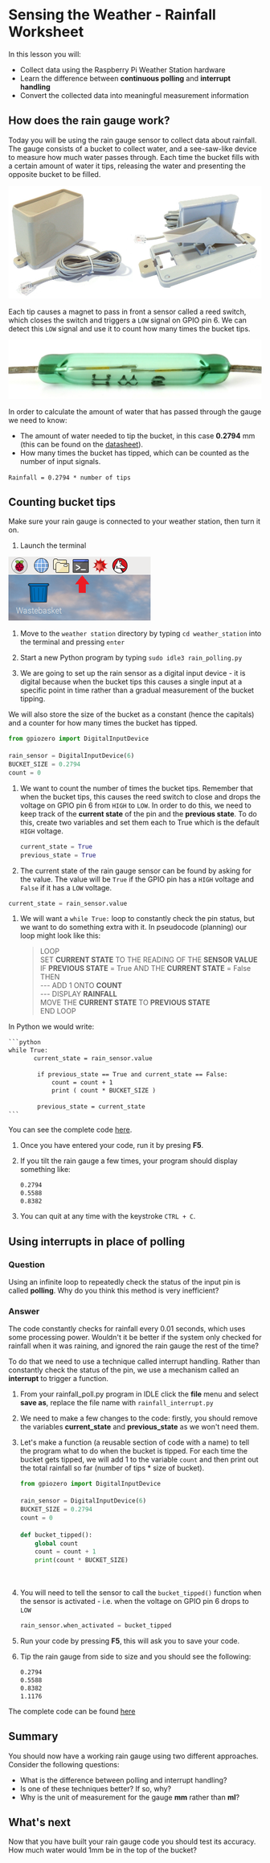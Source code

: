 # Sensing the Weather - Rainfall Worksheet

In this lesson you will:

- Collect data using the Raspberry Pi Weather Station hardware
- Learn the difference between **continuous polling** and **interrupt handling**
- Convert the collected data into meaningful measurement information

## How does the rain gauge work?

Today you will be using the rain gauge sensor to collect data about rainfall. The gauge consists of a bucket to collect water, and a see-saw-like device to measure how much water passes through. Each time the bucket fills with a certain amount of water it tips, releasing the water and presenting the opposite bucket to be filled.

  ![](images/rain_gauge_both.jpg)

Each tip causes a magnet to pass in front a sensor called a reed switch, which closes the switch and triggers a `LOW` signal on GPIO pin 6. We can detect this `LOW` signal and use it to count how many times the bucket tips.

  ![](images/reed_switch.jpg)

In order to calculate the amount of water that has passed through the gauge we need to know:

  - The amount of water needed to tip the bucket, in this case **0.2794** mm (this can be found on the [datasheet](https://www.argentdata.com/files/80422_datasheet.pdf)).
  - How many times the bucket has tipped, which can be counted as the number of input signals.

  `Rainfall = 0.2794 * number of tips`


## Counting bucket tips

Make sure your rain gauge is connected to your weather station, then turn it on.

1. Launch the terminal

  ![Terminal](images/terminal.png)


1. Move to the `weather station` directory by typing `cd weather_station` into the terminal and pressing `enter`

1. Start a new Python program by typing `sudo idle3 rain_polling.py`

1. We are going to set up the rain sensor as a digital input device - it is digital because when the bucket tips this causes a single input at a specific point in time rather than a gradual measurement of the bucket tipping.

  We will also store the size of the bucket as a constant (hence the capitals) and a counter for how many times the bucket has tipped.

  ```python
  from gpiozero import DigitalInputDevice

  rain_sensor = DigitalInputDevice(6)
  BUCKET_SIZE = 0.2794
  count = 0
  ```

1. We want to count the number of times the bucket tips. Remember that when the bucket tips, this causes the reed switch to close and drops the voltage on GPIO pin 6 from `HIGH` to `LOW`. In order to do this, we need to keep track of the **current state** of the pin and the **previous state**. To do this, create two variables and set them each to True which is the default `HIGH` voltage.

	```python
	current_state = True
	previous_state = True
	```

1. The current state of the rain gauge sensor can be found by asking for the value. The value will be `True` if the GPIO pin has a `HIGH` voltage and `False` if it has a `LOW` voltage. 

  ```python
  current_state = rain_sensor.value
  ```


1. We will want a `while True:` loop to constantly check the pin status, but we want to do something extra with it. In pseudocode (planning) our loop might look like this:


	> LOOP  
	> SET **CURRENT STATE** TO THE READING OF THE **SENSOR VALUE**  
	> IF **PREVIOUS STATE** = True AND THE **CURRENT STATE** = False THEN  
	> --- ADD 1 ONTO **COUNT**  
	> --- DISPLAY **RAINFALL**  
	> MOVE THE **CURRENT STATE** TO **PREVIOUS STATE**  
	> END LOOP  



  In Python we would write:

	```python
	while True:
	       current_state = rain_sensor.value

	        if previous_state == True and current_state == False:
	            count = count + 1
	            print ( count * BUCKET_SIZE )

			previous_state = current_state
	```

  You can see the complete code [here](code/rainfall_poll.py).

1. Once you have entered your code, run it by presing **F5**.
1. If you tilt the rain gauge a few times, your program should display something like:

    ```
    0.2794
    0.5588
    0.8382
    ```

1. You can quit at any time with the keystroke `CTRL + C`.

## Using interrupts in place of polling

### Question
Using an infinite loop to repeatedly check the status of the input pin is called **polling**. Why do you think this method is very inefficient?

### Answer
The code constantly checks for rainfall every 0.01 seconds, which uses some processing power. Wouldn't it be better if the system only checked for rainfall when it was raining, and ignored the rain gauge the rest of the time?

To do that we need to use a technique called interrupt handling. Rather than constantly check the status of the pin, we use a mechanism called an **interrupt** to trigger a function.

1. From your rainfall_poll.py program in IDLE click the **file** menu and select **save as**, replace the file name with `rainfall_interrupt.py`

1. We need to make a few changes to the code: firstly, you should remove the variables **current_state** and **previous_state** as we won't need them.

1. Let's make a function (a reusable section of code with a name) to tell the program what to do when the bucket is tipped. For each time the bucket gets tipped, we will add 1 to the variable `count` and then print out the total rainfall so far (number of tips * size of bucket).

    ```python
    from gpiozero import DigitalInputDevice

    rain_sensor = DigitalInputDevice(6)
    BUCKET_SIZE = 0.2794
    count = 0

    def bucket_tipped():
        global count
        count = count + 1
        print(count * BUCKET_SIZE)

       
    ```

1. You will need to tell the sensor to call the `bucket_tipped()` function when the sensor is activated - i.e. when the voltage on GPIO pin 6 drops to `LOW`

    ```python
    rain_sensor.when_activated = bucket_tipped
	```

1. Run your code by pressing **F5**, this will ask you to save your code.
2. Tip the rain gauge from side to size and you should see the following:

	```
	0.2794
	0.5588
	0.8382
	1.1176
	```
  
  The complete code can be found [here](code/rain_interrupt.py)

## Summary

You should now have a working rain gauge using two different approaches. Consider the following questions:

- What is the difference between polling and interrupt handling?
- Is one of these techniques better? If so, why?
- Why is the unit of measurement for the gauge **mm** rather than **ml**?

## What's next

Now that you have built your rain gauge code you should test its accuracy. How much water would 1mm be in the top of the bucket?

